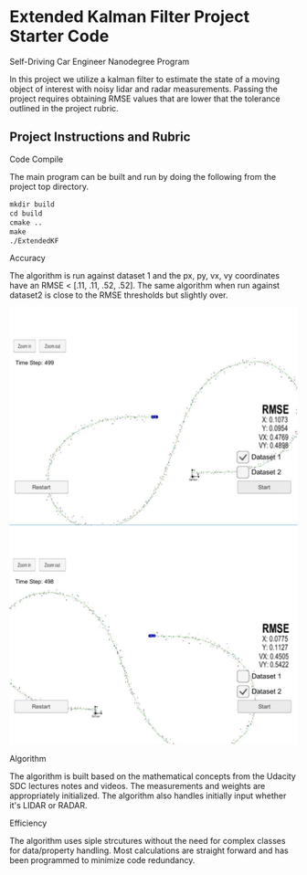 # Extended Kalman Filter Project Starter Code
Self-Driving Car Engineer Nanodegree Program

In this project we utilize a kalman filter to estimate the state of a moving object of interest with noisy lidar and radar measurements. Passing the project requires obtaining RMSE values that are lower that the tolerance outlined in the project rubric. 

## Project Instructions and Rubric

Code Compile

The main program can be built and run by doing the following from the project top directory.

    mkdir build
    cd build
    cmake ..
    make
    ./ExtendedKF

Accuracy

The algorithm is run against dataset 1 and the px, py, vx, vy coordinates have an RMSE < [.11, .11, .52, .52]. The same algorithm when run against dataset2 is close to the RMSE thresholds but slightly over.

[image1]: ./DS1.jpg "DS1"
[image2]: ./DS2.jpg "DS2"

![alt text][image1]
![alt text][image2]


Algorithm

The algorithm is built based on the mathematical concepts from the Udacity SDC lectures notes and videos. The measurements and weights are appropriately initialized. The algorithm also handles initially input whether it's LIDAR or RADAR.

Efficiency

The algorithm uses siple strcutures without the need for complex classes for data/property handling. Most calculations are straight forward and has been programmed to minimize code redundancy. 

